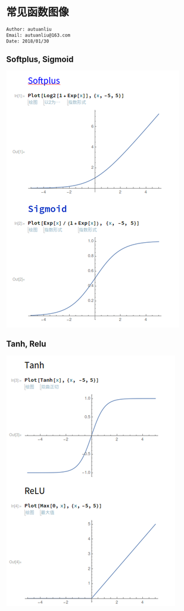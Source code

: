 # 常见函数图像

```
Author: autuanliu
Email: autuanliu@163.com
Date: 2018/01/30
```

## Softplus, Sigmoid

![Softplus, Sigmoid](./images/softplus.png)

## Tanh, Relu

![Tanh, Relu](./images/tanh.png)
